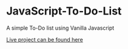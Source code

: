 # JavaScript-To-Do-List
A simple To-Do list using Vanilla Javascript

<a href = "https://olivera.tech/todo-list.html">Live project can be found here</a>
